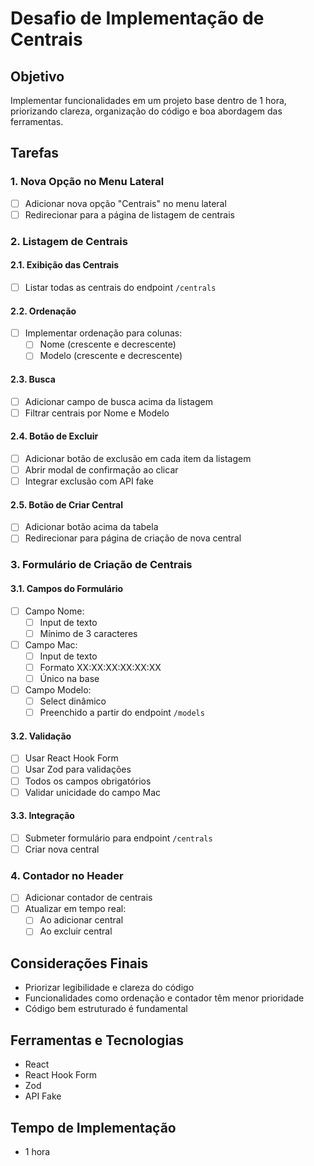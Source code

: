 # Desafio de Implementação de Centrais

## Objetivo
Implementar funcionalidades em um projeto base dentro de 1 hora, priorizando clareza, organização do código e boa abordagem das ferramentas.

## Tarefas

### 1. Nova Opção no Menu Lateral
- [ ] Adicionar nova opção "Centrais" no menu lateral
- [ ] Redirecionar para a página de listagem de centrais

### 2. Listagem de Centrais
#### 2.1. Exibição das Centrais
- [ ] Listar todas as centrais do endpoint `/centrals`

#### 2.2. Ordenação
- [ ] Implementar ordenação para colunas:
  - [ ] Nome (crescente e decrescente)
  - [ ] Modelo (crescente e decrescente)

#### 2.3. Busca
- [ ] Adicionar campo de busca acima da listagem
- [ ] Filtrar centrais por Nome e Modelo

#### 2.4. Botão de Excluir
- [ ] Adicionar botão de exclusão em cada item da listagem
- [ ] Abrir modal de confirmação ao clicar
- [ ] Integrar exclusão com API fake

#### 2.5. Botão de Criar Central
- [ ] Adicionar botão acima da tabela
- [ ] Redirecionar para página de criação de nova central

### 3. Formulário de Criação de Centrais
#### 3.1. Campos do Formulário
- [ ] Campo Nome: 
  - [ ] Input de texto
  - [ ] Mínimo de 3 caracteres
- [ ] Campo Mac:
  - [ ] Input de texto
  - [ ] Formato XX:XX:XX:XX:XX:XX
  - [ ] Único na base
- [ ] Campo Modelo:
  - [ ] Select dinâmico
  - [ ] Preenchido a partir do endpoint `/models`

#### 3.2. Validação
- [ ] Usar React Hook Form
- [ ] Usar Zod para validações
- [ ] Todos os campos obrigatórios
- [ ] Validar unicidade do campo Mac

#### 3.3. Integração
- [ ] Submeter formulário para endpoint `/centrals`
- [ ] Criar nova central

### 4. Contador no Header
- [ ] Adicionar contador de centrais
- [ ] Atualizar em tempo real:
  - [ ] Ao adicionar central
  - [ ] Ao excluir central

## Considerações Finais
- Priorizar legibilidade e clareza do código
- Funcionalidades como ordenação e contador têm menor prioridade
- Código bem estruturado é fundamental

## Ferramentas e Tecnologias
- React
- React Hook Form
- Zod
- API Fake

## Tempo de Implementação
- 1 hora
